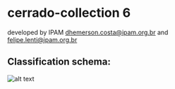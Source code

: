 
# cerrado-collection 6

developed by IPAM
dhemerson.costa@ipam.org.br and felipe.lenti@ipam.org.br

## Classification schema:
![alt text](https://github.com/musx/mapbiomas-cerrado-c6/blob/master/www/Collection%206.png?raw=true)

